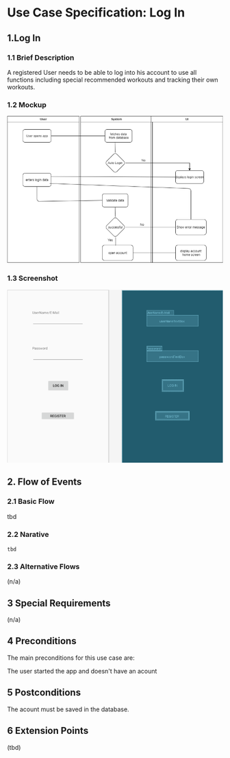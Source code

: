 # Use Case Specification: Log In
## 1.Log In 
### 1.1 Brief Description
A registered User needs to be able to log into his account to use all functions including special recommended workouts and tracking their own workouts.
### 1.2 Mockup
![](https://github.com/ThSilv3r/Sweat4Success/blob/Nils/UC/pictures/Untitled%20Diagram.png)
### 1.3 Screenshot
![](https://github.com/ThSilv3r/Sweat4Success/blob/Nils/UC/pictures/Login%20Screen.png)
## 2. Flow of Events

### 2.1 Basic Flow
tbd
### 2.2 Narative
    tbd
### 2.3 Alternative Flows
(n/a)
## 3 Special Requirements
(n/a)
## 4 Preconditions
The main preconditions for this use case are:

The user started the app and doesn't have an acount

## 5 Postconditions
The acount must be saved in the database.
## 6 Extension Points
(tbd)

